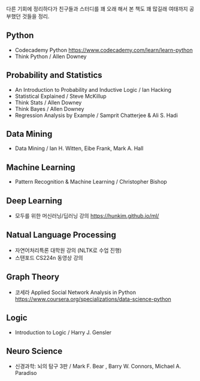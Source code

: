 다른 기회에 정리하다가 친구들과 스터디를 꽤 오래 해서 본 책도 꽤 많길래 여태까지 공부했던 것들을 정리.

## Python
- Codecademy Python https://www.codecademy.com/learn/learn-python
- Think Python / Allen Downey

## Probability and Statistics
- An Introduction to Probability and Inductive Logic / Ian Hacking
- Statistical Explained / Steve McKillup
- Think Stats / Allen Downey
- Think Bayes / Allen Downey
- Regression Analysis by Example / Samprit Chatterjee & Ali S. Hadi

## Data Mining
- Data Mining / Ian H. Witten, Eibe Frank, Mark A. Hall

## Machine Learning
- Pattern Recognition & Machine Learning / Christopher Bishop

## Deep Learning
- 모두를 위한 머신러닝/딥러닝 강의 https://hunkim.github.io/ml/

## Natual Language Processing
- 자연어처리특론 대학원 강의 (NLTK로 수업 진행)
- 스탠포드 CS224n 동영상 강의

## Graph Theory
- 코세라 Applied Social Network Analysis in Python https://www.coursera.org/specializations/data-science-python

## Logic
- Introduction to Logic / Harry J. Gensler

## Neuro Science
- 신경과학: 뇌의 탐구 3판 / Mark F. Bear , Barry W. Connors, Michael A. Paradiso
